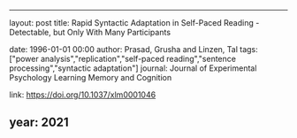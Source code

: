 ---
layout: post
title: Rapid Syntactic Adaptation in Self-Paced Reading - Detectable, but Only With Many Participants

date: 1996-01-01 00:00
author: Prasad, Grusha and Linzen, Tal
tags: ["power analysis","replication","self-paced reading","sentence processing","syntactic adaptation"]
journal: Journal of Experimental Psychology Learning Memory and Cognition

link: https://doi.org/10.1037/xlm0001046

year: 2021
----